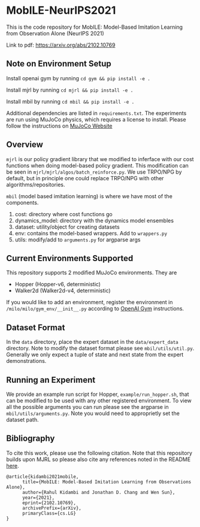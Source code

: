 # MobILE-NeurIPS2021
This is the code repository for MobILE: Model-Based Imitation Learning from Observation Alone (NeurIPS 2021)


Link to pdf: https://arxiv.org/abs/2102.10769

## Note on Environment Setup
Install openai gym by running `cd gym && pip install -e .`

Install mjrl by running `cd mjrl && pip install -e .`

Install mbil by running `cd mbil && pip install -e .`

Additional dependencies are listed in `requirements.txt`. The experiments are run using MuJoCo physics, which requires a license to install. Please follow the instructions on [MuJoCo Website](http://www.mujoco.org)

## Overview
`mjrl` is our policy gradient library that we modified to inferface with our cost functions when doing model-based policy gradient. This modification can be seen in `mjrl/mjrl/algos/batch_reinforce.py`. We use TRPO/NPG by default, but in principle one could replace TRPO/NPG with other algorithms/repositories.

`mbil` (model based imitation learning) is where we have most of the components. 
1. cost: directory where cost functions go
2. dynamics_model: directory with the dynamics model ensembles
3. dataset: utility/object for creating datasets
4. env: contains the model-based wrappers. Add to `wrappers.py`
5. utils: modify/add to `arguments.py` for argparse args

## Current Environments Supported
This repository supports 2 modified MuJoCo environments. They are

- Hopper (Hopper-v6, deterministic)
- Walker2d (Walker2d-v4, deterministic)

If you would like to add an environment, register the environment in `/milo/milo/gym_env/__init__.py` according to [OpenAI Gym](http://gym.openai.com/docs/#environments) instructions.

## Dataset Format
In the `data` directory, place the expert dataset in the `data/expert_data` directory. Note to modify the dataset format please see `mbil/utils/util.py`. Generally we only expect a tuple of state and next state from the expert demonstrations. 

## Running an Experiment
We provide an example run script for Hopper, `example/run_hopper.sh`, that can be modified to be used with any other registered environment. To view all the possible arguments you can run please see the argparse in `mbil/utils/arguments.py`. Note you would need to approprietly set the dataset path.

## Bibliography
To cite this work, please use the following citation. Note that this repository builds upon MJRL so please also cite any references noted in the README [here](https://github.com/aravindr93/mjrl).
```
@article{kidambi2021mobile,
      title={MobILE: Model-Based Imitation Learning from Observations Alone},
      author={Rahul Kidambi and Jonathan D. Chang and Wen Sun},
      year={2021},
      eprint={2102.10769},
      archivePrefix={arXiv},
      primaryClass={cs.LG}
}
```

